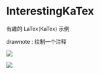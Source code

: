 # InterestingKaTex
有趣的 LaTex(KaTex) 示例

drawnote : 绘制一个注释

![](https://github.com/HanPiM/InterestingKaTex_ForLuogu/blob/main/drawnote1.jpg)

![](https://github.com/HanPiM/InterestingKaTex_ForLuogu/blob/main/drawnote.jpg)
